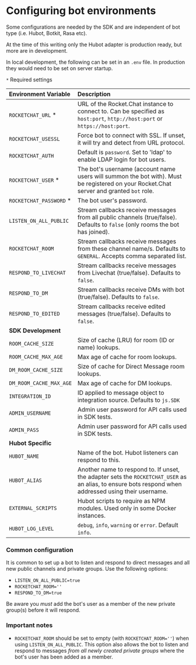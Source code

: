 # Configuring bot environments

Some configurations are needed by the SDK and are independent of bot type (i.e.
Hubot, Botkit, Rasa etc).

At the time of this writing only the Hubot adapter is production ready, but more
are in development.

In local development, the following can be set in an `.env` file. In production
they would need to be set on server startup.

`*` Required settings

Environment Variable | Description
:---- | :----
`ROCKETCHAT_URL` *     | URL of the Rocket.Chat instance to connect to. Can be specified as `host:port`, `http://host:port` or `https://host:port`.
`ROCKETCHAT_USESSL`    | Force bot to connect with SSL. If unset, it will try and detect from URL protocol.
`ROCKETCHAT_AUTH`      | Default is `password`. Set to 'ldap' to enable LDAP login for bot users.
`ROCKETCHAT_USER` *    | The bot's username (account name users will summon the bot with). Must be registered on your Rocket.Chat server and granted `bot` role.
`ROCKETCHAT_PASSWORD` *| The bot user's password.
`LISTEN_ON_ALL_PUBLIC` | Stream callbacks receive messages from all public channels (true/false). Defaults to `false` (only rooms the bot has joined).
`ROCKETCHAT_ROOM`      | Stream callbacks receive messages from these channel name/s. Defaults to `GENERAL`. Accepts comma separated list.
`RESPOND_TO_LIVECHAT`  | Stream callbacks receive messages from Livechat (true/false). Defaults to `false`.
`RESPOND_TO_DM`        | Stream callbacks receive DMs with bot (true/false). Defaults to `false`.
`RESPOND_TO_EDITED`    | Stream callbacks receive edited messages (true/false). Defaults to `false`.
**SDK Development**    |
`ROOM_CACHE_SIZE`      | Size of cache (LRU) for room (ID or name) lookups.
`ROOM_CACHE_MAX_AGE`   | Max age of cache for room lookups.
`DM_ROOM_CACHE_SIZE`   | Size of cache for Direct Message room lookups.
`DM_ROOM_CACHE_MAX_AGE`| Max age of cache for DM lookups.
`INTEGRATION_ID`       | ID applied to message object to integration source. Defaults to `js.SDK`
`ADMIN_USERNAME`       | Admin user password for API calls used in SDK tests.
`ADMIN_PASS`           | Admin user password for API calls used in SDK tests.
**Hubot Specific**     |
`HUBOT_NAME`           | Name of the bot. Hubot listeners can respond to this.
`HUBOT_ALIAS`          | Another name to respond to. If unset, the adapter sets the `ROCKETCHAT_USER` as an alias, to ensure bots respond when addressed using their username.
`EXTERNAL_SCRIPTS`     | Hubot scripts to require as NPM modules. Used only in some Docker instances.
`HUBOT_LOG_LEVEL`	     | `debug`, `info`, `warning` or `error`. Default `info`.

### Common configuration

It is common to set up a bot to listen and respond to direct messages and all
new public channels and private groups. Use the following options:

- `LISTEN_ON_ALL_PUBLIC=true`
- `ROCKETCHAT_ROOM=''`
- `RESPOND_TO_DM=true`

Be aware you *must* add the bot's user as a member of the new private group(s)
before it will respond.

### Important notes

- `ROCKETCHAT_ROOM` should be set to empty (with `ROCKETCHAT_ROOM=''`) when using
  `LISTEN_ON_ALL_PUBLIC`. This option also allows the bot to listen and respond to
  messages _from all newly created private groups_ where the bot's user has been
  added as a member.
